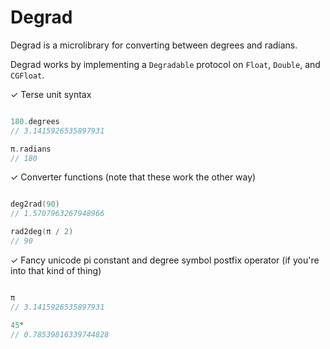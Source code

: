 # Degrad

Degrad is a microlibrary for converting between degrees and radians.

Degrad works by implementing a `Degradable` protocol on `Float`, `Double`, and `CGFloat`.

✓ Terse unit syntax

```swift

180.degrees
// 3.1415926535897931

π.radians
// 180

```

✓ Converter functions (note that these work the other way)

```swift

deg2rad(90)
// 1.5707963267948966

rad2deg(π / 2)
// 90

```

✓ Fancy unicode pi constant and degree symbol postfix operator (if you're into that kind of thing)

```swift

π
// 3.1415926535897931

45°
// 0.78539816339744828

```
